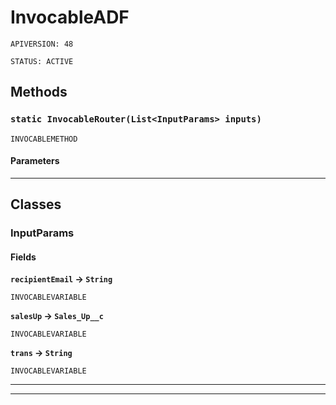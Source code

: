 # InvocableADF

`APIVERSION: 48`

`STATUS: ACTIVE`

## Methods

### `static InvocableRouter(List<InputParams> inputs)`

`INVOCABLEMETHOD`

#### Parameters

***

## Classes

### InputParams

#### Fields

**`recipientEmail` → `String`**

`INVOCABLEVARIABLE`

**`salesUp` → `Sales_Up__c`**

`INVOCABLEVARIABLE`

**`trans` → `String`**

`INVOCABLEVARIABLE`

***

***
